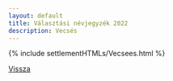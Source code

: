 ```yaml
---
layout: default
title: Választási névjegyzék 2022
description: Vecsés
---
```


{% include settlementHTMLs/Vecsees.html %}

[Vissza](./)